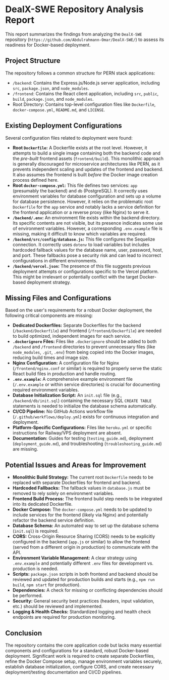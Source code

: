 # DealX-SWE Repository Analysis Report

This report summarizes the findings from analyzing the `DealX-SWE` repository (`https://github.com/Abdulrahmann-Omar/DealX-SWE/`) to assess its readiness for Docker-based deployment.

## Project Structure

The repository follows a common structure for PERN stack applications:

*   `/backend`: Contains the Express.js/Node.js server application, including `src`, `package.json`, and `node_modules`.
*   `/frontend`: Contains the React client application, including `src`, `public`, `build`, `package.json`, and `node_modules`.
*   Root Directory: Contains top-level configuration files like `Dockerfile`, `docker-compose.yml`, `README.md`, and `LICENSE`.

## Existing Deployment Configurations

Several configuration files related to deployment were found:

*   **Root `Dockerfile`:** A Dockerfile exists at the root level. However, it attempts to build a single image containing both the backend code and the *pre-built* frontend assets (`frontend/build`). This monolithic approach is generally discouraged for microservice architectures like PERN, as it prevents independent scaling and updates of the frontend and backend. It also assumes the frontend is built *before* the Docker image creation process defined here.
*   **Root `docker-compose.yml`:** This file defines two services: `app` (presumably the backend) and `db` (PostgreSQL). It correctly uses environment variables for database configuration and sets up a volume for database persistence. However, it relies on the problematic root `Dockerfile` for the `app` service and notably lacks a service definition for the frontend application or a reverse proxy (like Nginx) to serve it.
*   **`/backend/.env`:** An environment file exists within the backend directory. Its specific contents are not visible, but its presence indicates some use of environment variables. However, a corresponding `.env.example` file is missing, making it difficult to know which variables are required.
*   **`/backend/src/config/database.js`:** This file configures the Sequelize connection. It correctly uses `dotenv` to load variables but includes hardcoded fallback values for the database name, user, password, host, and port. These fallbacks pose a security risk and can lead to incorrect configurations in different environments.
*   **`/backend/vercel.json`:** The presence of this file suggests previous deployment attempts or configurations specific to the Vercel platform. This might be irrelevant or potentially conflict with the target Docker-based deployment strategy.

## Missing Files and Configurations

Based on the user's requirements for a robust Docker deployment, the following critical components are missing:

*   **Dedicated Dockerfiles:** Separate Dockerfiles for the backend (`/backend/Dockerfile`) and frontend (`/frontend/Dockerfile`) are needed to build optimized, independent images for each service.
*   **`.dockerignore` Files:** Files like `.dockerignore` should be added to both `/backend` and `/frontend` directories to prevent unnecessary files (like `node_modules`, `.git`, `.env`) from being copied into the Docker images, reducing build times and image size.
*   **Nginx Configuration:** A configuration file for Nginx (`/frontend/nginx.conf` or similar) is required to properly serve the static React build files in production and handle routing.
*   **`.env.example`:** A comprehensive example environment file (`/.env.example` or within service directories) is crucial for documenting required environment variables.
*   **Database Initialization Script:** An `init.sql` file (e.g., `/backend/db/init.sql`) containing the necessary SQL `CREATE TABLE` statements is needed to initialize the database schema automatically.
*   **CI/CD Pipeline:** No GitHub Actions workflow file (`/.github/workflows/deploy.yml`) exists for continuous integration and deployment.
*   **Platform-Specific Configurations:** Files like `heroku.yml` or specific instructions for Railway/VPS deployment are absent.
*   **Documentation:** Guides for testing (`testing_guide.md`), deployment (`deployment_guide.md`), and troubleshooting (`troubleshooting_guide.md`) are missing.

## Potential Issues and Areas for Improvement

*   **Monolithic Build Strategy:** The current root `Dockerfile` needs to be replaced with separate Dockerfiles for frontend and backend.
*   **Hardcoded Fallbacks:** The fallback values in `database.js` must be removed to rely solely on environment variables.
*   **Frontend Build Process:** The frontend build step needs to be integrated into its dedicated Dockerfile.
*   **Docker Compose:** The `docker-compose.yml` needs to be updated to include services for the frontend (likely via Nginx) and potentially refactor the backend service definition.
*   **Database Schema:** An automated way to set up the database schema (`init.sql`) is required.
*   **CORS:** Cross-Origin Resource Sharing (CORS) needs to be explicitly configured in the backend (`app.js` or similar) to allow the frontend (served from a different origin in production) to communicate with the API.
*   **Environment Variable Management:** A clear strategy using `.env.example` and potentially different `.env` files for development vs. production is needed.
*   **Scripts:** `package.json` scripts in both frontend and backend should be reviewed and updated for production builds and starts (e.g., `npm run build`, `npm start` for production).
*   **Dependencies:** A check for missing or conflicting dependencies should be performed.
*   **Security:** General security best practices (headers, input validation, etc.) should be reviewed and implemented.
*   **Logging & Health Checks:** Standardized logging and health check endpoints are required for production monitoring.

## Conclusion

The repository contains the core application code but lacks many essential components and configurations for a standard, robust Docker-based deployment. Significant work is required to create separate Dockerfiles, refine the Docker Compose setup, manage environment variables securely, establish database initialization, configure CORS, and create necessary deployment/testing documentation and CI/CD pipelines.
